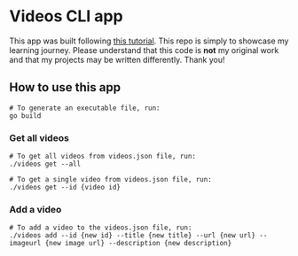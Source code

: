 # Videos CLI app
This app was built following [this tutorial](https://www.youtube.com/watch?v=CODqM_rzwtk&t=1320s). This repo is simply to showcase my learning journey. Please understand that this code is **not** my original work and that my projects may be written differently. Thank you!


## How to use this app
    # To generate an executable file, run:
    go build

### Get all videos

    # To get all videos from videos.json file, run:
    ./videos get --all
    
    # To get a single video from videos.json file, run:
    ./videos get --id {video id}



### Add a video

    # To add a video to the videos.json file, run:
    ./videos add --id {new id} --title {new title} --url {new url} --imageurl {new image url} --description {new description}